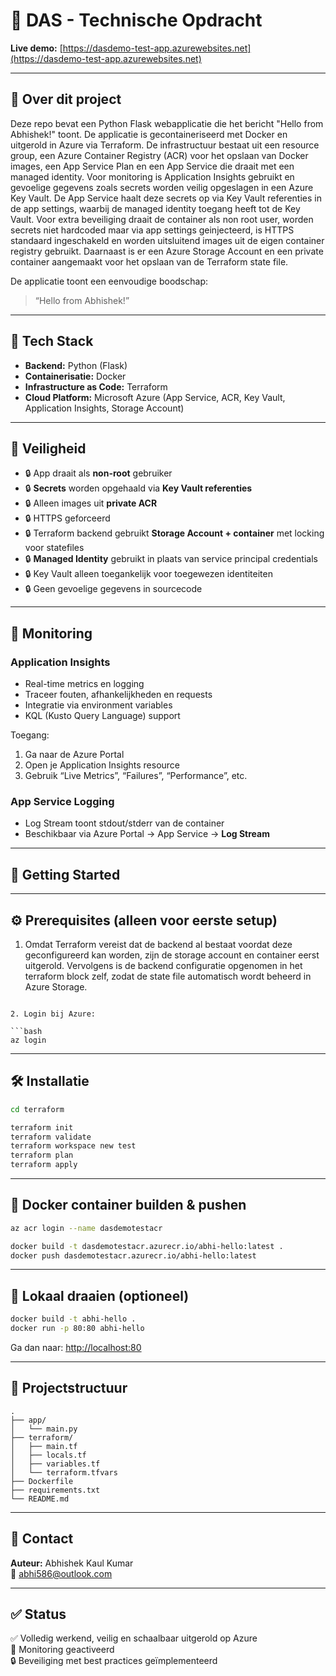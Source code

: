 
# 🚀 DAS - Technische Opdracht

**Live demo:** [https://dasdemo-test-app.azurewebsites.net](https://dasdemo-test-app.azurewebsites.net)

---

## 📌 Over dit project

Deze repo bevat een Python Flask webapplicatie die het bericht "Hello from Abhishek!" toont. De applicatie is gecontaineriseerd met Docker en uitgerold in Azure via Terraform. De infrastructuur bestaat uit een resource group, een Azure Container Registry (ACR) voor het opslaan van Docker images, een App Service Plan en een App Service die draait met een managed identity. Voor monitoring is Application Insights gebruikt en gevoelige gegevens zoals secrets worden veilig opgeslagen in een Azure Key Vault. De App Service haalt deze secrets op via Key Vault referenties in de app settings, waarbij de managed identity toegang heeft tot de Key Vault. Voor extra beveiliging draait de container als non root user, worden secrets niet hardcoded maar via app settings geinjecteerd, is HTTPS standaard ingeschakeld en worden uitsluitend images uit de eigen container registry gebruikt. Daarnaast is er een Azure Storage Account en een private container aangemaakt voor het opslaan van de Terraform state file.

De applicatie toont een eenvoudige boodschap:

> “Hello from Abhishek!”

---

## 🧰 Tech Stack

- **Backend:** Python (Flask)
- **Containerisatie:** Docker
- **Infrastructure as Code:** Terraform
- **Cloud Platform:** Microsoft Azure (App Service, ACR, Key Vault, Application Insights, Storage Account)

---

## 🔐 Veiligheid

- 🔒 App draait als **non-root** gebruiker
- 🔒 **Secrets** worden opgehaald via **Key Vault referenties**
- 🔒 Alleen images uit **private ACR**
- 🔒 HTTPS geforceerd
- 🔒 Terraform backend gebruikt **Storage Account + container** met locking voor statefiles
- 🔒 **Managed Identity** gebruikt in plaats van service principal credentials
- 🔒 Key Vault alleen toegankelijk voor toegewezen identiteiten
- 🔒 Geen gevoelige gegevens in sourcecode

---

## 🧪 Monitoring

### Application Insights

- Real-time metrics en logging
- Traceer fouten, afhankelijkheden en requests
- Integratie via environment variables
- KQL (Kusto Query Language) support

Toegang:

1. Ga naar de Azure Portal
2. Open je Application Insights resource
3. Gebruik “Live Metrics”, “Failures”, “Performance”, etc.

### App Service Logging

- Log Stream toont stdout/stderr van de container
- Beschikbaar via Azure Portal → App Service → **Log Stream**

---

## 🚀 Getting Started

---

## ⚙️ Prerequisites (alleen voor eerste setup)

1. Omdat Terraform vereist dat de backend al bestaat voordat deze geconfigureerd kan worden, zijn de storage account en container eerst uitgerold. Vervolgens is de backend configuratie opgenomen in het terraform block zelf, zodat de state file automatisch wordt beheerd in Azure Storage.
```

2. Login bij Azure:

```bash
az login
```

---

## 🛠️ Installatie

```bash
cd terraform

terraform init
terraform validate
terraform workspace new test
terraform plan
terraform apply
```

---

## 🐳 Docker container builden & pushen

```bash
az acr login --name dasdemotestacr

docker build -t dasdemotestacr.azurecr.io/abhi-hello:latest .
docker push dasdemotestacr.azurecr.io/abhi-hello:latest
```

---

## 🧪 Lokaal draaien (optioneel)

```bash
docker build -t abhi-hello .
docker run -p 80:80 abhi-hello
```

Ga dan naar: [http://localhost:80](http://localhost:80)

---

## 📁 Projectstructuur

```text
.
├── app/
│   └── main.py
├── terraform/
│   ├── main.tf
│   ├── locals.tf
│   ├── variables.tf
│   └── terraform.tfvars
├── Dockerfile
├── requirements.txt
└── README.md
```

---

## 👤 Contact

**Auteur:** Abhishek Kaul Kumar  
📧 abhi586@outlook.com 

---

## ✅ Status

✅ Volledig werkend, veilig en schaalbaar uitgerold op Azure  
📡 Monitoring geactiveerd  
🔒 Beveiliging met best practices geïmplementeerd  
